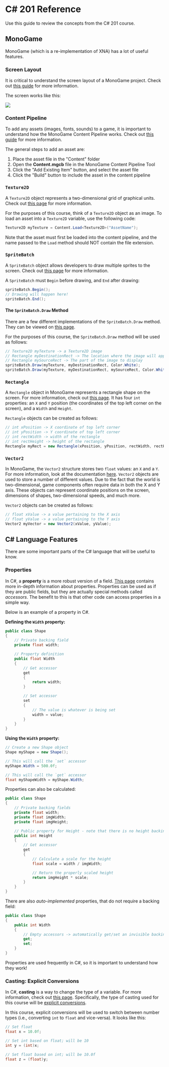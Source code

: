 # <span>C# 201</span> Reference
Use this guide to review the concepts from the C# 201 course.

## MonoGame
MonoGame (which is a re-implementation of XNA) has a lot of useful features.

### Screen Layout
It is critical to understand the screen layout of a MonoGame project. Check out [this guide](http://rbwhitaker.wikidot.com/monogame-introduction-to-2d-graphics) for more information.

The screen works like this:

![](https://i.imgur.com/SqJR5w9.png)

### Content Pipeline
To add any assets (images, fonts, sounds) to a game, it is important to understand how the MonoGame Content Pipeline works. Check out [this guide](http://rbwhitaker.wikidot.com/monogame-managing-content) for more information.

The general steps to add an asset are:

1. Place the asset file in the "Content" folder
1. Open the **Content.mgcb** file in the MonoGame Content Pipeline Tool
1. Click the "Add Existing Item" button, and select the asset file
1. Click the "Build" button to include the asset in the content pipeline

### `Texture2D`
A `Texture2D` object represents a two-dimensional grid of graphical units. Check out <a href="https://docs.microsoft.com/en-us/previous-versions/windows/silverlight/dotnet-windows-silverlight/bb199316(v=xnagamestudio.35)">this page</a> for more information.

For the purposes of this course, think of a `Texture2D` object as an image. To load an asset into a `Texture2D` variable, use the following code:

```cs
Texture2D myTexture = Content.Load<Texture2D>("AssetName");
```

Note that the asset must first be loaded into the content pipeline, and the name passed to the `Load` method should NOT contain the file extension.

### `SpriteBatch`
A `SpriteBatch` object allows developers to draw multiple sprites to the screen. Check out <a href="https://docs.microsoft.com/en-us/previous-versions/windows/xna/bb199034(v=xnagamestudio.42)">this page</a> for more information.

A `SpriteBatch` must `Begin` before drawing, and `End` after drawing:

```cs
spriteBatch.Begin();
// Drawing will happen here!
spriteBatch.End();
```

#### The `SpriteBatch.Draw` Method
There are a few different implementations of the `SpriteBatch.Draw` method. They can be viewed on <a href="https://docs.microsoft.com/en-us/previous-versions/windows/xna/bb196426(v=xnagamestudio.42)">this page</a>.

For the purposes of this course, the `SpriteBatch.Draw` method will be used as follows:

```cs
// Texture2D myTexture -> a Texture2D image
// Rectangle myDestinationRect -> The location where the image will appear on the screen
// Rectangle mySourceRect -> The part of the image to display
spriteBatch.Draw(myTexture, myDestinationRect, Color.White);
spriteBatch.Draw(myTexture, myDestinationRect, mySourceRect, Color.White);
```

### `Rectangle`
A `Rectangle` object in MonoGame represents a rectangle shape on the screen. For more information, check out <a href="https://docs.microsoft.com/en-us/previous-versions/windows/silverlight/dotnet-windows-silverlight/bb198628(v=xnagamestudio.35)">this page</a>. It has four `int` properties: an `X` and `Y` position (the coordinates of the top left corner on the screen), and a `Width` and `Height`.

`Rectangle` objects can be created as follows:

```cs
// int xPosition -> X coordinate of top left corner
// int yPosition -> Y coordinate of top left corner
// int rectWidth -> width of the rectangle
// int rectHeight -> height of the rectangle
Rectangle myRect = new Rectangle(xPosition, yPosition, rectWidth, rectHeight);
```

### `Vector2`
In MonoGame, the `Vector2` structure stores two `float` values: an `X` and a `Y`. For more information, look at the documentation <a href="https://docs.microsoft.com/en-us/previous-versions/windows/silverlight/dotnet-windows-silverlight/bb199660(v=xnagamestudio.35)">here</a>. `Vector2` objects are used to store a number of different values. Due to the fact that the world is two-dimensional, game components often require data in both the X and Y axis. These objects can represent coordinate positions on the screen, dimensions of shapes, two-dimensional speeds, and much more.

`Vector2` objects can be created as follows:

```cs
// float xValue -> a value pertaining to the X axis
// float yValue -> a value pertaining to the Y axis
Vector2 myVector = new Vector2(xValue, yValue);
```

## <span>C#</span> Language Features
There are some important parts of the C# language that will be useful to know.

### Properties
In C#, a **property** is a more robust version of a field. [This page](https://docs.microsoft.com/en-us/dotnet/csharp/programming-guide/classes-and-structs/properties) contains more in-depth information about properties. Properties can be used as if they are public fields, but they are actually special methods called _accessors_. The benefit to this is that other code can access properties in a simple way.

Below is an example of a property in C#.

**Defining the `Width` property:**

```cs
public class Shape
{
    // Private backing field
    private float width;

    // Property definition
    public float Width
    {
        // Get accessor
        get
        {
            return width;
        }

        // Set accessor
        set
        {
            // The value is whatever is being set
            width = value;
        }
    }
}
```

**Using the `Width` property:**

```cs
// Create a new Shape object
Shape myShape = new Shape();

// This will call the `set` accessor
myShape.Width = 500.0f;

// This will call the `get` accessor
float myShapeWidth = myShape.Width;
```

Properties can also be calculated:

```cs
public class Shape
{
    // Private backing fields
    private float width;
    private float imgWidth;
    private float imgHeight;

    // Public property for Height - note that there is no height backing field
    public int Height
    {
        // Get accessor
        get
        {
            // Calculate a scale for the height
            float scale = width / imgWidth;

            // Return the properly scaled height
            return imgHeight * scale;
        }
    }
}
```

There are also _auto-implemented_ properties, that do not require a backing field:

```cs
public class Shape
{
    public int Width
    {
        // Empty accessors -> automatically get/set an invisible backing field
        get;
        set;
    }
}
```

Properties are used frequently in C#, so it is important to understand how they work!

### Casting: Explicit Conversions
In C#, **casting** is a way to change the type of a variable. For more information, check out [this page](https://docs.microsoft.com/en-us/dotnet/csharp/programming-guide/types/casting-and-type-conversions). Specifically, the type of casting used for this course will be [explicit conversions](https://docs.microsoft.com/en-us/dotnet/csharp/programming-guide/types/casting-and-type-conversions#explicit-conversions).

In this course, explicit conversions will be used to switch between number types (i.e., converting `int` to `float` and vice-versa). It looks like this:

```cs
// Set float
float x = 10.0f;

// Set int based on float; will be 10
int y = (int)x;

// Set float based on int; will be 10.0f
float z = (float)y;
```
